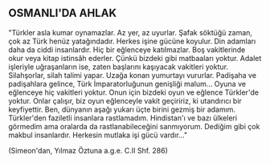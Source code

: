 ## OSMANLI'DA AHLAK

"Türkler asla kumar oynamazlar. Az yer, az uyurlar. Şafak söktüğü zaman, çok az Türk he­nüz yatağındadır. Herkes işine gücüne koyulur. Din adamları daha da ciddi insanlardır. Hiç bir eğlenceye katılmazlar. Boş vakitlerinde okur ve­ya kitap istinsâh ederler. Çünkü bizdeki gibi matbaaları yoktur. Adalet işleriyle uğraşanların ise, zaten başlarını kaşıyacak vakitleri yoktur. Silahşorlar, silah talimi yapar. Uzağa konan yu­murtayı vururlar. Padişaha ve padişahlara gelin­ce, Türk İmparatorluğunun genişliği malum... Oyuna ve eğlenceye hiç vakitleri yoktur. Onun için bizdeki oyun ve eğlence Türkler'de yoktur. Onlar çalışır, biz oyun eğlenceyle vakit geçiririz, ki utandırıcı bir keyfiyettir. Ben, dünyanın aşağı yukarı üçte birini gezmiş bir adamım. Türkler'den faziletli insanlara rastlamadım. Hindis­tan'ı ve bazı ülkeleri görmedim ama oralarda da rastlanabileceğini sanmıyorum. Dediğim gibi çok makbul insanlardır. Herkesin mutlaka işi gücü vardır..."

(Simeon'dan, Yılmaz Öztuna a.g.e. C.II Shf. 286)
